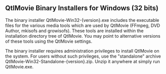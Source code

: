 QtlMovie Binary Installers for Windows (32 bits)
------------------------------------------------

The binary installer QtlMovie-Win32-{version}.exe includes the executable
files for the various media tools which are used by QtlMovie (FFmpeg, DVD
Author, mkisofs and growisofs). These tools are installed within the
installation directory tree of QtlMovie. You may point to alternative
versions of these tools using the QtlMovie settings.

The binary installer requires administration privileges to install QtlMovie
on the system. For users without such privileges, use the "standalone"
archive QtlMovie-Win32-Standalone-{version}.zip. Unzip it anywhere at
simply run QtlMovie.exe.
